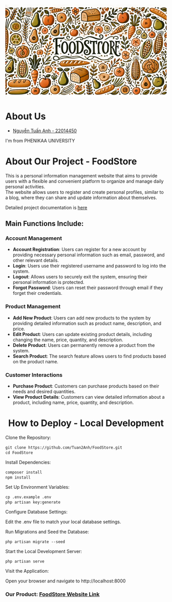<img src="FoodStore.webp">
<h1>About Us</h1>
<ul>
    <a href="https://github.com/Tuan2Anh"><li>Nguyễn Tuấn Anh - 22014450</li></a>
</ul>
<p> I'm from PHENIKAA UNIVERSITY</p>
<h1>About Our Project - FoodStore</h1>
<p>This is a personal information management website that aims to provide users with a flexible and convenient platform to organize and manage daily personal activities. <br> The website allows users to register and create personal profiles, similar to a blog, where they can share and update information about themselves.</p>
<p>Detailed project documentation is <a href='https://docs.google.com/document/d/1hDrqdA4-VZbDkz7u34LWrcN0fTXo3lqd/edit?usp=sharing&ouid=113820285057883188251&rtpof=true&sd=true'>here</a></p>
<h2>Main Functions Include:</h2>

### Account Management

- **Account Registration**: Users can register for a new account by providing necessary personal information such as email, password, and other relevant details.
- **Login**: Users use their registered username and password to log into the system.
- **Logout**: Allows users to securely exit the system, ensuring their personal information is protected.
- **Forgot Password**: Users can reset their password through email if they forget their credentials.

### Product Management

- **Add New Product**: Users can add new products to the system by providing detailed information such as product name, description, and price.
- **Edit Product**: Users can update existing product details, including changing the name, price, quantity, and description.
- **Delete Product**: Users can permanently remove a product from the system.
- **Search Product**: The search feature allows users to find products based on the product name.

### Customer Interactions

- **Purchase Product**: Customers can purchase products based on their needs and desired quantities.
- **View Product Details**: Customers can view detailed information about a product, including name, price, quantity, and description.

<h1 align='center'>How to Deploy - Local Development</h1>
Clone the Repository:

    git clone https://github.com/Tuan2Anh/FoodStore.git
    cd FoodStore
    
Install Dependencies:

    composer install
    npm install
    
Set Up Environment Variables:

    cp .env.example .env
    php artisan key:generate
    
Configure Database Settings:

Edit the .env file to match your local database settings.

Run Migrations and Seed the Database:

    php artisan migrate --seed
    
Start the Local Development Server:

    php artisan serve
    
Visit the Application:

Open your browser and navigate to http://localhost:8000

<h3>Our Product: <a href='https://supreme-system-jjrxpxjw4p793qxvw-8001.app.github.dev'>FoodStore Website Link</a></h3>

